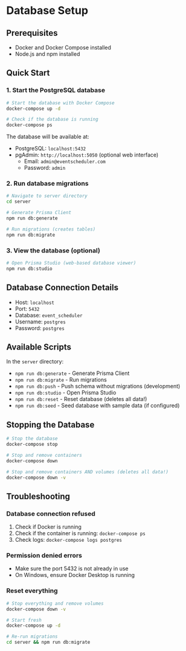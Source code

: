 # Database Setup

## Prerequisites
- Docker and Docker Compose installed
- Node.js and npm installed

## Quick Start

### 1. Start the PostgreSQL database
```bash
# Start the database with Docker Compose
docker-compose up -d

# Check if the database is running
docker-compose ps
```

The database will be available at:
- PostgreSQL: `localhost:5432`
- pgAdmin: `http://localhost:5050` (optional web interface)
  - Email: `admin@eventscheduler.com`
  - Password: `admin`

### 2. Run database migrations
```bash
# Navigate to server directory
cd server

# Generate Prisma Client
npm run db:generate

# Run migrations (creates tables)
npm run db:migrate
```

### 3. View the database (optional)
```bash
# Open Prisma Studio (web-based database viewer)
npm run db:studio
```

## Database Connection Details
- Host: `localhost`
- Port: `5432`
- Database: `event_scheduler`
- Username: `postgres`
- Password: `postgres`

## Available Scripts

In the `server` directory:

- `npm run db:generate` - Generate Prisma Client
- `npm run db:migrate` - Run migrations
- `npm run db:push` - Push schema without migrations (development)
- `npm run db:studio` - Open Prisma Studio
- `npm run db:reset` - Reset database (deletes all data!)
- `npm run db:seed` - Seed database with sample data (if configured)

## Stopping the Database
```bash
# Stop the database
docker-compose stop

# Stop and remove containers
docker-compose down

# Stop and remove containers AND volumes (deletes all data!)
docker-compose down -v
```

## Troubleshooting

### Database connection refused
1. Check if Docker is running
2. Check if the container is running: `docker-compose ps`
3. Check logs: `docker-compose logs postgres`

### Permission denied errors
- Make sure the port 5432 is not already in use
- On Windows, ensure Docker Desktop is running

### Reset everything
```bash
# Stop everything and remove volumes
docker-compose down -v

# Start fresh
docker-compose up -d

# Re-run migrations
cd server && npm run db:migrate
```